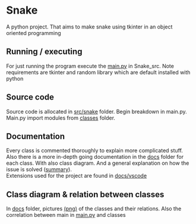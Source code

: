# Snake
A python project. That aims to make snake using tkinter in an object oriented programming

## Running / executing
For just running the program execute the [main.py](src/snake/main.py) in Snake_src. 
Note requirements are tkinter and random library which are default installed with python

## Source code 
Source code is allocated in [src/snake](src/snake) folder. Begin breakdown in main.py. Main.py import modules from [classes](src/snake/classes) folder.

## Documentation
Every class is commented thoroughly to explain more complicated stuff. 
Also there is a more in-depth going documentation in the [docs](docs) folder for each class. With also class diagram. And a general explanation on how the issue is solved ([summary](docs/summary.md)).<br>
Extensions used for the project are found in [docs/vscode](docs/vscode.md)

## Class diagram & relation between classes
In [docs](docs) folder, pictures [(png)](docs/class_diagram_and_relation.png) of the classes and their relations. Also the correlation between main in [main.py](src/snake/main.py) and classes